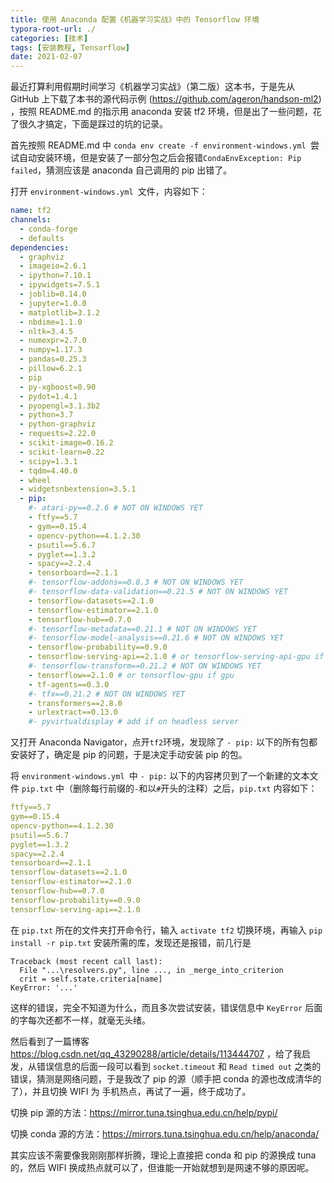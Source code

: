 ```yaml
---
title: 使用 Anaconda 配置《机器学习实战》中的 Tensorflow 环境
typora-root-url: ./
categories: [技术]
tags: [安装教程, Tensorflow]
date: 2021-02-07
---
```


最近打算利用假期时间学习《机器学习实战》（第二版）这本书，于是先从 GitHub 上下载了本书的源代码示例 (https://github.com/ageron/handson-ml2) ，按照 README.md 的指示用 anaconda 安装 tf2 环境，但是出了一些问题，花了很久才搞定，下面是踩过的坑的记录。

<!--more-->

首先按照 README.md 中 `conda env create -f environment-windows.yml `尝试自动安装环境，但是安装了一部分包之后会报错`CondaEnvException: Pip failed`，猜测应该是 anaconda 自己调用的 pip 出错了。

打开 `environment-windows.yml `文件，内容如下：

```yaml
name: tf2
channels:
  - conda-forge
  - defaults
dependencies:
  - graphviz
  - imageio=2.6.1
  - ipython=7.10.1
  - ipywidgets=7.5.1
  - joblib=0.14.0
  - jupyter=1.0.0
  - matplotlib=3.1.2
  - nbdime=1.1.0
  - nltk=3.4.5
  - numexpr=2.7.0
  - numpy=1.17.3
  - pandas=0.25.3
  - pillow=6.2.1
  - pip
  - py-xgboost=0.90
  - pydot=1.4.1
  - pyopengl=3.1.3b2
  - python=3.7
  - python-graphviz
  - requests=2.22.0
  - scikit-image=0.16.2
  - scikit-learn=0.22
  - scipy=1.3.1
  - tqdm=4.40.0
  - wheel
  - widgetsnbextension=3.5.1
  - pip:
    #- atari-py==0.2.6 # NOT ON WINDOWS YET
    - ftfy==5.7
    - gym==0.15.4
    - opencv-python==4.1.2.30
    - psutil==5.6.7
    - pyglet==1.3.2
    - spacy==2.2.4
    - tensorboard==2.1.1
    #- tensorflow-addons==0.8.3 # NOT ON WINDOWS YET
    #- tensorflow-data-validation==0.21.5 # NOT ON WINDOWS YET
    - tensorflow-datasets==2.1.0
    - tensorflow-estimator==2.1.0
    - tensorflow-hub==0.7.0
    #- tensorflow-metadata==0.21.1 # NOT ON WINDOWS YET
    #- tensorflow-model-analysis==0.21.6 # NOT ON WINDOWS YET
    - tensorflow-probability==0.9.0
    - tensorflow-serving-api==2.1.0 # or tensorflow-serving-api-gpu if gpu
    #- tensorflow-transform==0.21.2 # NOT ON WINDOWS YET
    - tensorflow==2.1.0 # or tensorflow-gpu if gpu
    - tf-agents==0.3.0
    #- tfx==0.21.2 # NOT ON WINDOWS YET
    - transformers==2.8.0
    - urlextract==0.13.0
    #- pyvirtualdisplay # add if on headless server
```

又打开 Anaconda Navigator，点开`tf2`环境，发现除了 `- pip:` 以下的所有包都安装好了，确定是 pip 的问题，于是决定手动安装 pip 的包。

将 `environment-windows.yml `中 `- pip:` 以下的内容拷贝到了一个新建的文本文件 `pip.txt` 中（删除每行前缀的`-`和以`#`开头的注释）之后，`pip.txt` 内容如下：

```yaml
ftfy==5.7
gym==0.15.4
opencv-python==4.1.2.30
psutil==5.6.7
pyglet==1.3.2
spacy==2.2.4
tensorboard==2.1.1
tensorflow-datasets==2.1.0
tensorflow-estimator==2.1.0
tensorflow-hub==0.7.0
tensorflow-probability==0.9.0
tensorflow-serving-api==2.1.0
```

在 `pip.txt` 所在的文件夹打开命令行，输入 `activate tf2` 切换环境，再输入 `pip install -r pip.txt` 安装所需的库，发现还是报错，前几行是

```
Traceback (most recent call last):
  File "...\resolvers.py", line ..., in _merge_into_criterion
  crit = self.state.criteria[name]
KeyError: '...'
```

这样的错误，完全不知道为什么，而且多次尝试安装，错误信息中 `KeyError` 后面的字每次还都不一样，就毫无头绪。

然后看到了一篇博客 https://blog.csdn.net/qq_43290288/article/details/113444707 ，给了我启发，从错误信息的后面一段可以看到 `socket.timeout` 和 `Read timed out` 之类的错误，猜测是网络问题，于是我改了 pip 的源（顺手把 conda 的源也改成清华的了），并且切换 WIFI 为 手机热点，再试了一遍，终于成功了。

切换 pip 源的方法：https://mirror.tuna.tsinghua.edu.cn/help/pypi/

切换 conda 源的方法：https://mirrors.tuna.tsinghua.edu.cn/help/anaconda/

其实应该不需要像我刚刚那样折腾，理论上直接把 conda 和 pip 的源换成 tuna 的，然后 WIFI 换成热点就可以了，但谁能一开始就想到是网速不够的原因呢。
